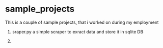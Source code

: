 # sample_projects
This is a couple of sample projects, that i worked on during my employment

1. sraper.py
a simple scraper to exract data and store it in sqlite DB

2.
